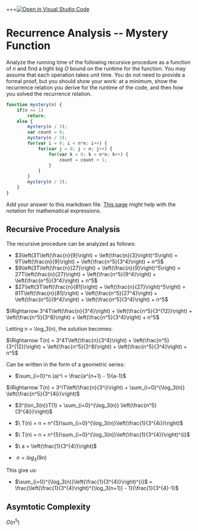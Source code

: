 +++[![Open in Visual Studio Code](https://classroom.github.com/assets/open-in-vscode-718a45dd9cf7e7f842a935f5ebbe5719a5e09af4491e668f4dbf3b35d5cca122.svg)](https://classroom.github.com/online_ide?assignment_repo_id=12596842&assignment_repo_type=AssignmentRepo)
# Recurrence Analysis -- Mystery Function

Analyze the running time of the following recursive procedure as a function of
$n$ and find a tight big $O$ bound on the runtime for the function. You may
assume that each operation takes unit time. You do not need to provide a formal
proof, but you should show your work: at a minimum, show the recurrence relation
you derive for the runtime of the code, and then how you solved the recurrence
relation.

```javascript
function mystery(n) {
    if(n <= 1)
        return;
    else {
        mystery(n / 3);
        var count = 0;
        mystery(n / 3);
        for(var i = 0; i < n*n; i++) {
            for(var j = 0; j < n; j++) {
                for(var k = 0; k < n*n; k++) {
                    count = count + 1;
                }
            }
        }
        mystery(n / 3);
    }
}
```

Add your answer to this markdown file. [This
page](https://docs.github.com/en/get-started/writing-on-github/working-with-advanced-formatting/writing-mathematical-expressions)
might help with the notation for mathematical expressions.

## Recursive Procedure Analysis

The recursive procedure can be analyzed as follows:

- $3\left(3T\left(\frac{n}{9}\right) + \left(\frac{n}{3}\right)^5\right) = 9T\left(\frac{n}{9}\right) + \left(\frac{n^5}{3^4}\right) + n^5$
- $9\left(3T\left(\frac{n}{27}\right) + \left(\frac{n}{9}\right)^5\right) = 27T\left(\frac{n}{27}\right) + \left(\frac{n^5}{9^4}\right) + \left(\frac{n^5}{3^4}\right) + n^5$
- $27\left(3T\left(\frac{n}{81}\right) + \left(\frac{n}{27}\right)^5\right) = 81T\left(\frac{n}{81}\right) + \left(\frac{n^5}{27^4}\right) + \left(\frac{n^5}{9^4}\right) + \left(\frac{n^5}{3^4}\right) + n^5$


$\Rightarrow 3^4T\left(\frac{n}{3^4}\right) + \left(\frac{n^5}{3^{12}}\right) + \left(\frac{n^5}{3^8}\right) + \left(\frac{n^5}{3^4}\right) + n^5$

Letting n = \log_3(n), the solution becomes:

$\Rightarrow T(n) = 3^4T\left(\frac{n}{3^4}\right) + \left(\frac{n^5}{3^{12}}\right) + \left(\frac{n^5}{3^8}\right) + \left(\frac{n^5}{3^4}\right) + n^5$

Can be written in the form of a geometric series:

- $\sum_{i=0}^n (a)^i = \frac{a^{n+1} - 1}{a-1}$

$\Rightarrow T(n) =  3^iT\left(\frac{n}{3^i}\right) + \sum_{i=0}^{\log_3(n)} \left(\frac{n^5}{3^{4i}}\right)$

- $3^{lon_3(n)}T(1) + \sum_{i=0}^{\log_3(n)} \left(\frac{n^5}{3^{4i}}\right)$

- $\ T(n) = n + n^{5}\sum_{i=0}^{\log_3(n)}\left(\frac{1}{3^{4i}}\right)$

- $\ T(n) = n + n^{5}\sum_{i=0}^{\log_3(n)}\left(\frac{1}{3^{4}}\right)^{i}$

- $\ a = \left(\frac{1}{3^{4}}\right)$

- $\ n = log_3\left(9n\right)$

This give us:

- $\sum_{i=0}^{\log_3(n)}\left(\frac{1}{3^{4}}\right)^{i}$ = \frac{\left(\frac{1}{3^{4}\right)^{\log_3(n+1)} - 1}{\frac{1}{3^{4}-1}$

  


## Asymtotic Complexity 

$O(n^5)$
